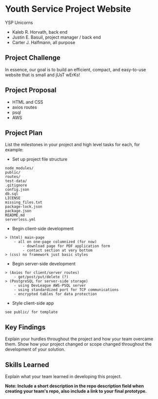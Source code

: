 # Youth Service Project Website
YSP Unicorns<br />
- Kaleb R. Horvath, back end
- Justin E. Basuil, project manager / back end
- Carter J. Halfmann, all purpose

## Project Challenge
In essence, our goal is to build an efficient, compact, and easy-to-use 
website that is small and jUsT wErKs!

## Project Proposal
- HTML and CSS
- axios routes
- psql
- AWS

## Project Plan
List the milestones in your project and high level tasks for each, for example:
* Set up project file structure
```
node_modules/
public/
routes/
test-data/
.gitignore
config.json
db.sql
LICENSE
missing_files.txt
package-lock.json
package.json
README.md
serverless.yml
```
* Begin client-side development
```
> (html) main-page 
    - all on one-page columnized (for now)
        - download page for PDF application form
        - contact section at very bottom
> (css) no framework just basic styles
```
* Begin server-side development
```
> (Axios for client/server routes) 
    - get/post/put/delete (?)
> (PostgreSQL for server-side storage)
    - using DevLeague AWS-PSQL server 
    - using standardized port for TCP communications
    - encrypted tables for data protection
```
* Style client-side app
```
see public/ for template
```
    
## Key Findings
Explain your hurdles throughout the project and how your team overcame them. Show how your project changed or scope changed throughout the development of your solution.

## Skills Learned
Explain what your team learned in developing this project. 

**Note: Include a short description in the repo description field when creating your team's repo, also include a link to your final prototype.**
 
